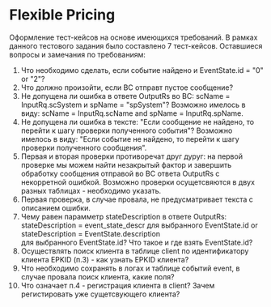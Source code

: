 # Flexible Pricing
Оформление тест-кейсов на основе имеющихся требований.
В рамках данного тестового задания было составлено 7 тест-кейсов.
Оставшиеся вопросы и замечания по требованиям:
1. Что необходимо сделать, если событие найдено и EventState.id = "0" or "2"?
2. Что должно произойти, если ВС отправт пустое сообщение?
3. Не допущена ли ошибка в ответе OutputRs во ВС: scName = InputRq.scSystem и spName = "spSystem"? Возможно имелось в виду: scName = InputRq.scName and
spName = InputRq.spName.
4. Не допущена ли ошибка в тексте: "Если сообщение не найдено, то перейти к шагу проверки полученного события"? Возможно имелось в виду: "Если событие не найдено, то перейти к шагу проверки полученного сообщения".
5. Первая и вторая проверки противоречат друг дуруг: на первой проверке мы можем найти  незакрытый фактор и завершить обработку сообщения отправой во ВС ответа OutputRs с некорретной ошибкой. Возможно проверки осущетсвяются в двух разных таблицах - необходимо указать.
6. Первая проверка, в случае провала, не предусматривает текста с описанием ошибки.
7. Чему равен парамметр stateDescription в ответе OutputRs: stateDescription = event_state_descr для выбранного EventState.id or stateDescription = EventState.description для выбранного EventState.id? Что такое и где взять EventState.id?
8. Осуществлять поиск клиента в таблице client по идентификатору клиента EPKID (п.3) -  как узнать EPKID клиента?
9. Что необходимо сохранять в логах и таблице событий event, в случае провала поиск клиента, какие поля?
10. Что означает п.4 - регистрация клиента в client? Зачем регистировать уже сущетсвующего клиента?
